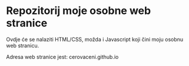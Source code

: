 # Repozitorij moje osobne web stranice

Ovdje će se nalaziti HTML/CSS, možda i Javascript koji čini moju osobnu web stranicu.

Adresa web stranice jest: cerovaceni.github.io
